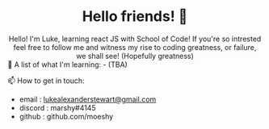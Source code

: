 <h1 align="center"> Hello friends! 👋 </h1>
<div align="center">
  Hello! I'm Luke, learning react JS with School of Code! 
  If you're so intrested feel free to follow me and witness my rise to coding greatness, or failure, we shall see! (Hopefully greatness)
 </div>
 
 <div align="left">
 📝 A list of what I'm learning: 
   - (TBA)
 
 📫 How to get in touch:
   - email : lukealexanderstewart@gmail.com
   - discord : marshy#4145
   - github : github.com/moeshy
  </div>
  
 

